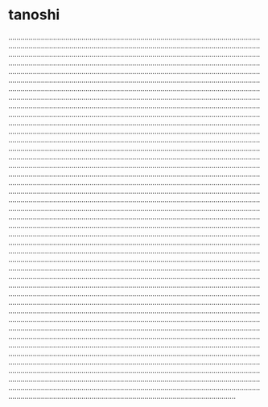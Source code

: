 # tanoshi

........................................................................................................................................................................................................................................................................................................................................................................................................................................................................................................................................................................................................................................................................................................................................................................................................................................................................................................................................................................................................................................................................................................................................................................................................................................................................................................................................................................................................................................................................................................................................................................................................................................................................................................................................................................................................................................................................................................................................................................................................................................................................................................................................................................................................................................................................................................................................................................................................................................................................................................................................................................................................................................................................................................................................................................................................................................................................................................................................................................................................................................................................................................................................................................................................................................................................................................................................................................................................................................................................................................................................................................................................................................................................................................................................................................................................................................................................................................................................................................................................................................................................................................................................................................................................................................................................................................................................................................................................................................................................................................................................................................................................................................................................................................................................................................................................................................................................................................................................................................................................................................................................................................................................................................................................................................................................................................................................................................................................................................................................................................................................